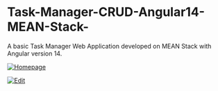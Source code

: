 # Task-Manager-CRUD-Angular14-MEAN-Stack-


A basic Task Manager Web Application developed on MEAN Stack with Angular version 14.

<a href="https://ibb.co/HKmLL9M"><img src="https://i.ibb.co/D13PPj6/Homepage.png" alt="Homepage" border="0"></a>


<a href="https://ibb.co/3vdnfPY"><img src="https://i.ibb.co/8bsHzQ4/Edit.png" alt="Edit" border="0"></a>
